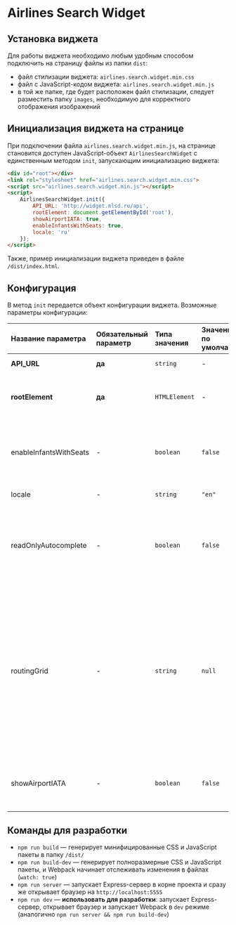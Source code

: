 # Airlines Search Widget

## Установка виджета

Для работы виджета необходимо любым удобным способом подключить на страницу файлы из папки `dist`:
* файл стилизации виджета: `airlines.search.widget.min.css`
* файл с JavaScript-кодом виджета: `airlines.search.widget.min.js`
* в той же папке, где будет расположен файл стилизации, следует разместить папку `images`, необходимую для корректного отображения изображений

## Инициализация виджета на странице

При подключении файла `airlines.search.widget.min.js`, на странице становится доступен JavaScript-объект `AirlinesSearchWidget` с единственным методом `init`, запускающим инициализацию виджета:

```html
<div id="root"></div>
<link rel="stylesheet" href="airlines.search.widget.min.css">
<script src="airlines.search.widget.min.js"></script>
<script>
    AirlinesSearchWidget.init({
        API_URL: 'http://widget.mlsd.ru/api',
        rootElement: document.getElementById('root'),
        showAirportIATA: true,
        enableInfantsWithSeats: true,
        locale: 'ru'
    });
</script>
```

Также, пример инициализации виджета приведен в файле `/dist/index.html`.

## Конфигурация

В метод `init` передается объект конфигурации виджета. Возможные параметры конфигурации:

| Название параметра | Обязательный параметр | Типа значения | Значение по умолчанию | Описание |
| :- | :- | :- | :- | :- |
| **API_URL** | **да** | `string` | - | Адрес для API запросов |
| **rootElement** | **да** | `HTMLElement` | - | DOM-элемент в который будет встраиваться виджет |
| enableInfantsWithSeats | - | `boolean` | `false` | Позволять выбирать на форме поиска младенцев с местом в качестве пассажиров |
| locale | - | `string` | `"en"` | Язык интерфейса |
| readOnlyAutocomplete | - | `boolean` | `false` | Запретить ввод текста в поля автокомплита аэропортов (рекомендуется использовать вместе с параметром `routingGrid`) |
| routingGrid | - | `string` | `null` | Двухбуквенный IATA-код авиакомпании. Если указан, автокомплит аэропортов переключается в режим поиска по маршрутной сетке авиакомпании. Также, при клике в поле автокомплита, отображаются все возможные пункты назначений авиакомпании. |
| showAirportIATA | - | `boolean` | `false` | Отображать в поле автокомплита IATA-код выбранного аэропорта |

## Команды для разработки

* `npm run build` — генерирует минифицированные CSS и JavaScript пакеты в папку `/dist/`
* `npm run build-dev` — генерирует полноразмерные CSS и JavaScript пакеты, и Webpack начинает отслеживать изменения в файлах (`watch: true`)
* `npm run server` — запускает Express-сервер в корне проекта и сразу же открывает браузер на `http://localhost:5555`
* `npm run dev` — **использовать для разработки**: запускает Express-сервер, открывает браузер и запускает Webpack в `dev` режиме (аналогично `npm run server && npm run build-dev`)

